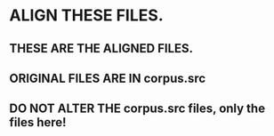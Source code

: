# ALIGN THESE FILES.
## THESE ARE THE ALIGNED FILES.
## ORIGINAL FILES ARE IN corpus.src
## DO NOT ALTER THE corpus.src files, only the files here!
